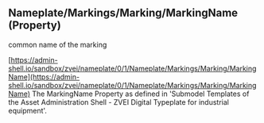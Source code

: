 ## Nameplate/Markings/Marking/MarkingName (Property)
common name of the marking

[https://admin-shell.io/sandbox/zvei/nameplate/0/1/Nameplate/Markings/Marking/MarkingName](https://admin-shell.io/sandbox/zvei/nameplate/0/1/Nameplate/Markings/Marking/MarkingName) The MarkingName Property as defined in 'Submodel Templates of the Asset Administration Shell - ZVEI Digital Typeplate for industrial equipment'.
